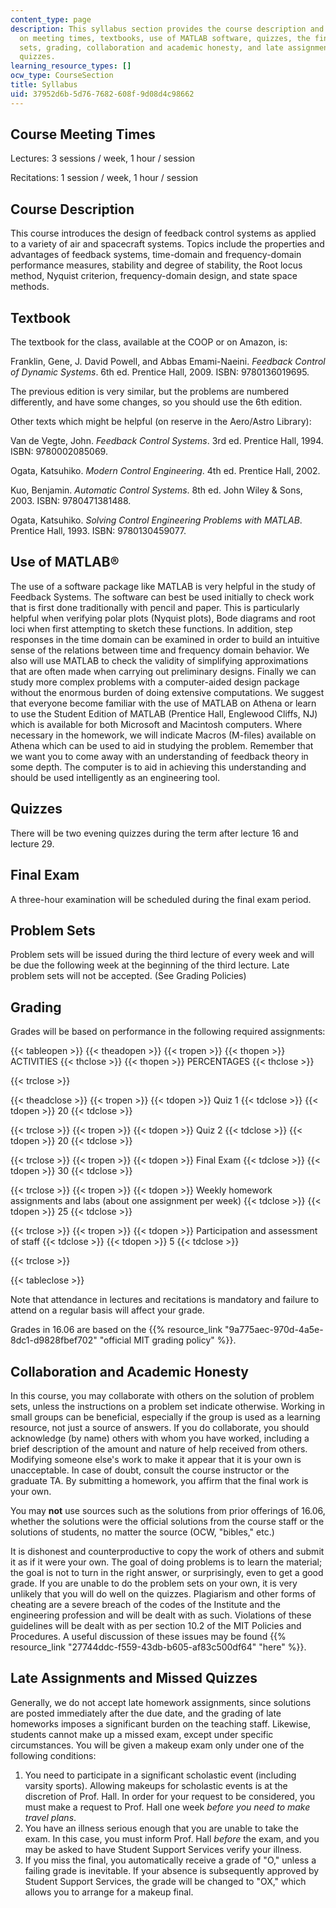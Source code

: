 ```yaml
---
content_type: page
description: This syllabus section provides the course description and information
  on meeting times, textbooks, use of MATLAB software, quizzes, the final exam, problem
  sets, grading, collaboration and academic honesty, and late assignments and missed
  quizzes.
learning_resource_types: []
ocw_type: CourseSection
title: Syllabus
uid: 37952d6b-5d76-7682-608f-9d08d4c98662
---
```


Course Meeting Times
--------------------

Lectures: 3 sessions / week, 1 hour / session

Recitations: 1 session / week, 1 hour / session

Course Description
------------------

This course introduces the design of feedback control systems as applied to a variety of air and spacecraft systems. Topics include the properties and advantages of feedback systems, time-domain and frequency-domain performance measures, stability and degree of stability, the Root locus method, Nyquist criterion, frequency-domain design, and state space methods.

Textbook
--------

The textbook for the class, available at the COOP or on Amazon, is:

Franklin, Gene, J. David Powell, and Abbas Emami-Naeini. _Feedback Control of Dynamic Systems_. 6th ed. Prentice Hall, 2009. ISBN: 9780136019695.

The previous edition is very similar, but the problems are numbered differently, and have some changes, so you should use the 6th edition.

Other texts which might be helpful (on reserve in the Aero/Astro Library):

Van de Vegte, John. _Feedback Control Systems_. 3rd ed. Prentice Hall, 1994. ISBN: 9780002085069.

Ogata, Katsuhiko. _Modern Control Engineering_. 4th ed. Prentice Hall, 2002.

Kuo, Benjamin. _Automatic Control Systems_. 8th ed. John Wiley & Sons, 2003. ISBN: 9780471381488.

Ogata, Katsuhiko. _Solving Control Engineering Problems with MATLAB_. Prentice Hall, 1993. ISBN: 9780130459077.

Use of MATLAB®
--------------

The use of a software package like MATLAB is very helpful in the study of Feedback Systems. The software can best be used initially to check work that is first done traditionally with pencil and paper. This is particularly helpful when verifying polar plots (Nyquist plots), Bode diagrams and root loci when first attempting to sketch these functions. In addition, step responses in the time domain can be examined in order to build an intuitive sense of the relations between time and frequency domain behavior. We also will use MATLAB to check the validity of simplifying approximations that are often made when carrying out preliminary designs. Finally we can study more complex problems with a computer-aided design package without the enormous burden of doing extensive computations. We suggest that everyone become familiar with the use of MATLAB on Athena or learn to use the Student Edition of MATLAB (Prentice Hall, Englewood Cliffs, NJ) which is available for both Microsoft and Macintosh computers. Where necessary in the homework, we will indicate Macros (M-files) available on Athena which can be used to aid in studying the problem. Remember that we want you to come away with an understanding of feedback theory in some depth. The computer is to aid in achieving this understanding and should be used intelligently as an engineering tool.

Quizzes
-------

There will be two evening quizzes during the term after lecture 16 and lecture 29.

Final Exam
----------

A three-hour examination will be scheduled during the final exam period.

Problem Sets
------------

Problem sets will be issued during the third lecture of every week and will be due the following week at the beginning of the third lecture. Late problem sets will not be accepted. (See Grading Policies)

Grading
-------

Grades will be based on performance in the following required assignments:

{{< tableopen >}}
{{< theadopen >}}
{{< tropen >}}
{{< thopen >}}
ACTIVITIES
{{< thclose >}}
{{< thopen >}}
PERCENTAGES
{{< thclose >}}

{{< trclose >}}

{{< theadclose >}}
{{< tropen >}}
{{< tdopen >}}
Quiz 1
{{< tdclose >}}
{{< tdopen >}}
20
{{< tdclose >}}

{{< trclose >}}
{{< tropen >}}
{{< tdopen >}}
Quiz 2
{{< tdclose >}}
{{< tdopen >}}
20
{{< tdclose >}}

{{< trclose >}}
{{< tropen >}}
{{< tdopen >}}
Final Exam
{{< tdclose >}}
{{< tdopen >}}
30
{{< tdclose >}}

{{< trclose >}}
{{< tropen >}}
{{< tdopen >}}
Weekly homework assignments and labs (about one assignment per week)
{{< tdclose >}}
{{< tdopen >}}
25
{{< tdclose >}}

{{< trclose >}}
{{< tropen >}}
{{< tdopen >}}
Participation and assessment of staff
{{< tdclose >}}
{{< tdopen >}}
5
{{< tdclose >}}

{{< trclose >}}

{{< tableclose >}}

Note that attendance in lectures and recitations is mandatory and failure to attend on a regular basis will affect your grade.

Grades in 16.06 are based on the {{% resource_link "9a775aec-970d-4a5e-8dc1-d9828fbef702" "official MIT grading policy" %}}.

Collaboration and Academic Honesty
----------------------------------

In this course, you may collaborate with others on the solution of problem sets, unless the instructions on a problem set indicate otherwise. Working in small groups can be beneficial, especially if the group is used as a learning resource, not just a source of answers. If you do collaborate, you should acknowledge (by name) others with whom you have worked, including a brief description of the amount and nature of help received from others. Modifying someone else's work to make it appear that it is your own is unacceptable. In case of doubt, consult the course instructor or the graduate TA. By submitting a homework, you affirm that the final work is your own.

You may **not** use sources such as the solutions from prior offerings of 16.06, whether the solutions were the official solutions from the course staff or the solutions of students, no matter the source (OCW, "bibles," etc.)

It is dishonest and counterproductive to copy the work of others and submit it as if it were your own. The goal of doing problems is to learn the material; the goal is not to turn in the right answer, or surprisingly, even to get a good grade. If you are unable to do the problem sets on your own, it is very unlikely that you will do well on the quizzes. Plagiarism and other forms of cheating are a severe breach of the codes of the Institute and the engineering profession and will be dealt with as such. Violations of these guidelines will be dealt with as per section 10.2 of the MIT Policies and Procedures. A useful discussion of these issues may be found {{% resource_link "27744ddc-f559-43db-b605-af83c500df64" "here" %}}.

Late Assignments and Missed Quizzes
-----------------------------------

Generally, we do not accept late homework assignments, since solutions are posted immediately after the due date, and the grading of late homeworks imposes a significant burden on the teaching staff. Likewise, students cannot make up a missed exam, except under specific circumstances. You will be given a makeup exam only under one of the following conditions:

1.  You need to participate in a significant scholastic event (including varsity sports). Allowing makeups for scholastic events is at the discretion of Prof. Hall. In order for your request to be considered, you must make a request to Prof. Hall one week _before you need to make travel plans_.
2.  You have an illness serious enough that you are unable to take the exam. In this case, you must inform Prof. Hall _before_ the exam, and you may be asked to have Student Support Services verify your illness.
3.  If you miss the final, you automatically receive a grade of "O," unless a failing grade is inevitable. If your absence is subsequently approved by Student Support Services, the grade will be changed to "OX," which allows you to arrange for a makeup final.
